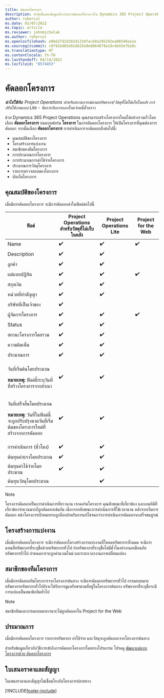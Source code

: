 ```yaml
---
title: คัดลอกโครงการ
description: หัวข้อนี้แสดงข้อมูลเกี่ยวกับการคัดลอกโครงการใน Dynamics 365 Project Operations
author: ruhercul
ms.date: 03/07/2022
ms.topic: article
ms.reviewer: johnmichalak
ms.author: ruhercul
ms.openlocfilehash: e9b637d2d282d123dfacb8a295292ea06549aa1e
ms.sourcegitcommit: c0792bd65d92db25e0e8864879a19c4b93efb10c
ms.translationtype: HT
ms.contentlocale: th-TH
ms.lasthandoff: 04/14/2022
ms.locfileid: "8574453"
---
```

# <a name="copy-a-project"></a>คัดลอกโครงการ

_**นำไปใช้กับ:** Project Operations สำหรับสถานการณ์ตามทรัพยากร/วัสดุที่ไม่ได้เก็บในคลัง การปรับใช้งานแบบ Lite - จัดการกับการออกใบแจ้งหนี้ชั่วคราว_

ด้วย Dynamics 365 Project Operations คุณสามารถสร้างโครงการใหม่ได้อย่างรวดเร็วโดยเลือก **คัดลอกโครงการ** บนแบบฟอร์ม **โครงการ** ในการคัดลอกโครงการ ให้เปิดโครงการที่คุณต้องการคัดลอก จากนั้นเลือก **คัดลอกโครงการ** การดำเนินการจะคัดลอกสิ่งต่อไปนี้:

- คุณสมบัติของโครงการ 
- โครงสร้างการแบ่งงาน
- สมาชิกของทีมโครงการ
- การประมาณการโครงการ
- การประมาณการค่าใช้จ่ายโครงการ
- ประมาณการวัสดุโครงการ
- รายการตรวจสอบของโครงการ
- บักเก็ตโครงการ

## <a name="project-properties"></a>คุณสมบัติของโครงการ

เมื่อมีการคัดลอกโครงการ จะมีการคัดลอกค่าในฟิลด์ต่อไปนี้

| ฟิลด์ | Project Operations สำหรับวัสดุที่ไม่เก็บในคลัง | Project Operations Lite | Project for the Web |
|-------|------------------------------------------|-------------------------|---------------------|
| Name | :heavy_check_mark: | :heavy_check_mark: | :heavy_check_mark: |
| Description | :heavy_check_mark: | :heavy_check_mark: | |
| ลูกค้า | :heavy_check_mark: | :heavy_check_mark: | |
| แม่แบบปฏิทิน | :heavy_check_mark: | :heavy_check_mark: | :heavy_check_mark: |
| สกุลเงิน | :heavy_check_mark: | :heavy_check_mark: | |
| หน่วยที่ทำสัญญา | :heavy_check_mark: | :heavy_check_mark: | |
| บริษัทที่เป็นเจ้าของ | :heavy_check_mark: | | |
| ผู้จัดการโครงการ | :heavy_check_mark: | :heavy_check_mark: | :heavy_check_mark: |
| Status | :heavy_check_mark: | :heavy_check_mark: | |
| สถานะโครงการโดยรวม | :heavy_check_mark: | :heavy_check_mark: | |
| ความคิดเห็น | :heavy_check_mark: | :heavy_check_mark: | |
| ประมาณการ | :heavy_check_mark: | :heavy_check_mark: | |
| <p>วันที่เริ่มต้นโดยประมาณ</p><p><strong>หมายเหตุ:</strong> ฟิลด์นี้ระบุวันที่ที่สร้างโครงการจากสำเนา | :heavy_check_mark: | :heavy_check_mark: | |
| <p>วันที่เสร็จสิ้นโดยประมาณ</p><p><strong>หมายเหตุ:</strong> วันที่ในฟิลด์นี้จะถูกปรับปรุงตามวันที่เริ่มต้นของโครงการใหม่ที่สร้างจากการคัดลอก</p> | :heavy_check_mark: | :heavy_check_mark: | |
| การดำเนินการ (ชั่วโมง) | :heavy_check_mark: | :heavy_check_mark: | |
| ต้นทุนค่าแรงโดยประมาณ | :heavy_check_mark: | :heavy_check_mark: | |
| ต้นทุนค่าใช้จ่ายโดยประมาณ | :heavy_check_mark: | :heavy_check_mark: | |
| ต้นทุนวัสดุโดยประมาณ | | :heavy_check_mark: | |

> [!NOTE]
> โครงการคัดลอกเป็นการดำเนินการที่ยาวนาน เรกคอร์ดโครงการ คุณลักษณะที่เกี่ยวข้อง และเอนทิตีที่เกี่ยวข้องจำนวนมากก็ถูกคัดลอกเช่นกัน เนื่องจากลักษณะการดำเนินการที่ใช้เวลานาน หลังจากเริ่มการคัดลอก หน้าโครงการเป้าหมายจะถูกล็อกสำหรับการแก้ไขจนกว่าการดำเนินการคัดลอกจะเสร็จสมบูรณ์

## <a name="work-breakdown-structure"></a>โครงสร้างการแบ่งงาน

เมื่อมีการคัดลอกโครงการ จะมีการคัดลอกโครงสร้างการแบ่งงานที่โหลดทรัพยากรทั้งหมด จะมีการแทนที่ทรัพยากรที่ระบุชื่อด้วยทรัพยากรทั่วไป ถ้าทรัพยากรที่ระบุชื่อไม่มีชั่วโมงทำงานเหมือนกับทรัพยากรทั่วไป กำหนดการจะถูกคำนวณใหม่ และระยะเวลางานอาจเปลี่ยนแปลง

## <a name="project-team-members"></a>สมาชิกของทีมโครงการ

เมื่อมีการคัดลอกทีมโครงการจากโครงการต้นทาง จะมีการคัดลอกทรัพยากรทั่วไป การมอบหมายทรัพยากรทรัพยากรทั่วไปยังจะได้รับการดูแลรักษาตามที่อยู่ในโครงการต้นทาง ทรัพยากรที่ระบุชื่อจะมีการแปลงเป็นสมาชิกทีมทั่วไป

> [!NOTE]
> สมาชิกทีมและการมอบหมายงานจะไม่ถูกคัดลอกใน Project for the Web

## <a name="estimates"></a>ประมาณการ

เมื่อมีการคัดลอกโครงการ รายการทรัพยากร ค่าใช้จ่าย และวัสดุจะถูกคัดลอกจากโครงการต้นทาง 

สำหรับข้อมูลเกี่ยวกับวิธีการเข้าถึงการคัดลอกโครงการโดยทางโปรแกรม โปรดดู [พัฒนาแม่แบบโครงการด้วย คัดลอกโครงการ](dev-copy-project.md)

## <a name="quotes-and-contracts"></a>ใบเสนอราคาและสัญญา

ใบเสนอราคาและสัญญาไม่เชื่อมโยงกับโครงการปลายทาง

[!INCLUDE[footer-include](../includes/footer-banner.md)]
